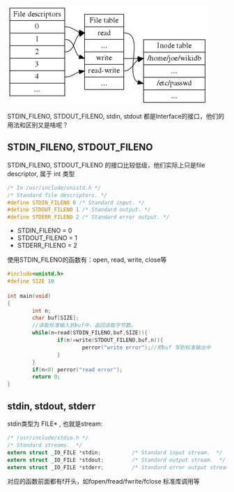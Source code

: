 ![](/assets/File_table_and_inode_table.png)

STDIN_FILENO, STDOUT_FILENO, stdin, stdout 都是Interface的接口，他们的用法和区别又是啥呢？

## STDIN_FILENO, STDOUT_FILENO

STDIN_FILENO, STDOUT_FILENO 的接口比较低级，他们实际上只是file descriptor, 属于 int 类型

```c
/* In /usr/include/unistd.h */
/* Standard file descriptors. */
#define STDIN_FILENO 0 /* Standard input. */
#define STDOUT_FILENO 1 /* Standard output. */
#define STDERR_FILENO 2 /* Standard error output. */
```
- STDIN_FILENO = 0
- STDOUT_FILENO = 1
- STDERR_FILENO  = 2

使用STDIN_FILENO的函数有：open, read, write, close等

```c
#include<unistd.h>
#define SIZE 10

int main(void)
{
        int n;
        char buf[SIZE];
        //读取标准输入到buf中，返回读取字节数。
        while(n=read(STDIN_FILENO,buf,SIZE)){   
                if(n!=write(STDOUT_FILENO,buf,n)){ 
                        perror("write error");//把buf 写到标准输出中
                }
        }
        if(n<0) perror("read error");   
        return 0;
}
```

## stdin, stdout, stderr

stdin类型为 FILE* , 也就是stream:
```c
/* /usr/include/stdio.h */
/* Standard streams.  */
extern struct _IO_FILE *stdin;          /* Standard input stream.  */
extern struct _IO_FILE *stdout;         /* Standard output stream.  */
extern struct _IO_FILE *stderr;         /* Standard error output stream.  */
```

对应的函数前面都有f开头，如fopen/fread/fwrite/fclose 标准库调用等

